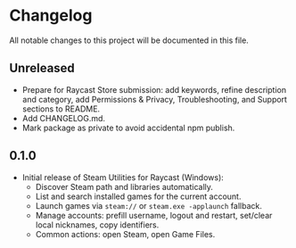 # Changelog

All notable changes to this project will be documented in this file.

## Unreleased
- Prepare for Raycast Store submission: add keywords, refine description and category, add Permissions & Privacy, Troubleshooting, and Support sections to README.
- Add CHANGELOG.md.
- Mark package as private to avoid accidental npm publish.

## 0.1.0
- Initial release of Steam Utilities for Raycast (Windows):
  - Discover Steam path and libraries automatically.
  - List and search installed games for the current account.
  - Launch games via `steam://` or `steam.exe -applaunch` fallback.
  - Manage accounts: prefill username, logout and restart, set/clear local nicknames, copy identifiers.
  - Common actions: open Steam, open Game Files.
